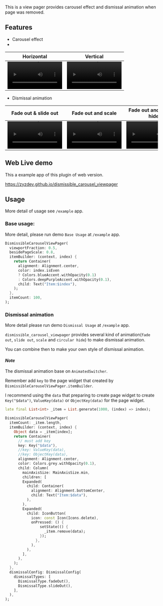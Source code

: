 This is a view pager provides carousel effect and dismissal animation when page was removed.

## Features

* Carousel effect
* 
Horizontal | Vertical                                                                                                                                   
:-: | :-: 
<video src='https://user-images.githubusercontent.com/16483162/188594209-abc1b013-3bfc-426c-82f1-af1399042f52.webm' width=180/> | <video src='https://user-images.githubusercontent.com/16483162/188594162-0f078535-3bdd-439c-889b-ade695d4be93.webm' width=180/>
  
* Dismissal animation

Fade out & slide out | Fade out and scale | Fade out and circular hide
:-: | :-: | :-:
<video src='https://user-images.githubusercontent.com/16483162/188597772-72d4c06f-24b1-44f2-819e-d61a7c01e41f.webm' width=180/> | <video src='https://user-images.githubusercontent.com/16483162/188597902-4f68ded5-f7f3-4269-9749-e3c38e9b10e0.webm' width=180/> | <video src='https://user-images.githubusercontent.com/16483162/188597974-54353bad-a813-4b17-8140-e328843bfa73.webm' width=180/>
  
## Web Live demo
This a example app of this plugin of web version.

https://zyzdev.github.io/dismissible_carousel_viewpager

## Usage

More detail of usage see `/example` app.

### Base usage:
More detail, please run demo `Base Usage` at `/example` app.

```dart
DismissibleCarouselViewPager(
  viewportFraction: 0.5,
  besidePageScale: 0.8,
  itemBuilder: (context, index) {
    return Container(
      alignment: Alignment.center,
      color: index.isEven
      ? Colors.blueAccent.withOpacity(0.1)
      : Colors.deepPurpleAccent.withOpacity(0.1),
      child: Text("Item:$index"),
    ); 
  },
  itemCount: 100,
);
```
### Dismissal animation
More detail please run demo `Dismissal Usage` at `/example` app.

`dismissible_carousel_viewpager` provides several kind of animation(`fade out`, `slide out`, `scale` and `circular hide`) to make dismissal animation.

You can combine then to make your own style of dismissal animation.


#### *Note*
The dismissal animation base on `AnimatedSwitcher`.

Remember add `key` to the page widget that created by `DismissibleCarouselViewPager.itemBuilder`.

I recommend using the `data` that preparing to create page widget to create `Key("$data")`, `ValueKey(data)` or `ObjectKey(data)` for the page widget.

```dart
late final List<int> _item = List.generate(1000, (index) => index);

DismissibleCarouselViewPager(
  itemCount: _item.length,
  itemBuilder: (context, index) {
    Object data = _item[index];
    return Container(
      // must add key
      key: Key("$data"),
      //key: ValueKey(data),
      //key: ObjectKey(data),
      alignment: Alignment.center,
      color: Colors.grey.withOpacity(0.1),
      child: Column(
        mainAxisSize: MainAxisSize.min,
        children: [
        Expanded(
          child: Container(
            alignment: Alignment.bottomCenter,
            child: Text("Item:$data"),
          ),
        ),
        Expanded(
          child: IconButton(
            icon: const Icon(Icons.delete),
            onPressed: () {
                setState(() {
                  _item.remove(data);
                });
              },
            ),
          ),
        ],
      ),
    );
  },
  dismissalConfig: DismissalConfig(
    dismissalTypes: [
      DismissalType.fadeOut(),
      DismissalType.slideOut(),
    ],
  ),
);
```
